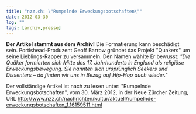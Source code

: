 ```yaml
---
title: "nzz.ch: \"Rumpelnde Erweckungsbotschaften\""
date: 2012-03-30
log: ""
tags: [archiv,presse]
---
```

**Der Artikel stammt aus dem Archiv!** Die Formatierung kann beschädigt sein.
Portishead-Produzent Geoff Barrow gründet das Projekt "Quakers"  um seine Lieblings-Rapper zu versammeln. Den Namen wählte Er bewusst: <i>"Die Quäker formierten sich Mitte des 17. Jahrhunderts in England als religiöse Erweckungsbewegung. Sie nannten sich ursprünglich Seekers und Dissenters – da finden wir uns in Bezug auf Hip-Hop auch wieder."</i>

Der vollständige Artikel ist nach zu lesen unter: "Rumpelnde Erweckungsbotschaften", vom 30. März 2012, in der Neue Zürcher Zeitung, URL http://www.nzz.ch/nachrichten/kultur/aktuell/rumpelnde-erweckungsbotschaften_1.16159511.html 
